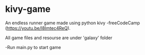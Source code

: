 # kivy-game
An endless runner game made using python kivy -freeCodeCamp (https://youtu.be/l8Imtec4ReQ).

All game files and resourse are under 'galaxy' folder

-Run main.py to start game
